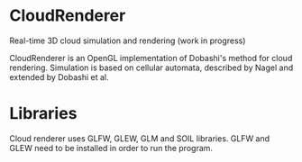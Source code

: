 CloudRenderer
=============

Real-time 3D cloud simulation and rendering (work in progress)

CloudRenderer is an OpenGL implementation of Dobashi's method for cloud rendering. Simulation is based on cellular automata, described by Nagel and extended by Dobashi et al. 

Libraries
=============

Cloud renderer uses GLFW, GLEW, GLM and SOIL libraries. GLFW and GLEW need to be installed in order to run the program.
